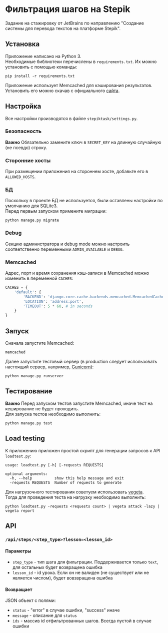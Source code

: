 # Фильтрация шагов на Stepik
Задание на стажировку от JetBrains по направлению "Создание системы для перевода текстов на платформе Stepik".

## Установка
Приложение написано на Python 3.  
Необходимые библиотеки перечислены в `requirements.txt`. Их можно установить с помощью команды:
```
pip install -r requirements.txt
```
Приложение использует Memcached для кэширования результатов. Установить его можно скачав с официального [сайта](https://memcached.org/).

## Настройка
Все настройки производятся в файле `stepiktask/settings.py`.  

### Безопасность
**Важно** Обязательно замените ключ в `SECRET_KEY` на длинную случайную (не псевдо) строку.    

### Сторонние хосты
При размещении приложения на стороннем хосте, добавьте его в `ALLOWED_HOSTS`.  

### БД
Поскольку в проекте БД не используется, были оставлены настройки по умолчанию для SQLite3.  
Перед первым запуском примените миграции:
```
python manage.py migrate
```

### Debug
Секцию администратора и debug mode можно настроить соответственно переменными `ADMIN_AVAILABLE` и `DEBUG`.

### Memcached
Адрес, порт и время сохранения кэш-записи в Memcached можно изменить в переменной `CACHES`:
```python
CACHES = {
    'default': {
        'BACKEND': 'django.core.cache.backends.memcached.MemcachedCache',
        'LOCATION': 'address:port',
        'TIMEOUT': 5 * 60, # in seconds
    }
}
```

## Запуск
Сначала запустите Memcached:
```
memcached
```
Далее запустите тестовый сервер (в production следует использовать настоящий сервер, например, [Gunicorn](http://gunicorn.org/)):
```
python manage.py runserver
```

## Тестирование
**Важно** Перед запуском тестов запустите Memcached, иначе тест на кеширование не будет проходить.  
Для запуска тестов необходимо выполнить:
```
python manage.py test
```

## Load testing
К приложению приложен простой скрипт для генерации запросов к API `loadtest.py`:
```
usage: loadtest.py [-h] [-requests REQUESTS]

optional arguments:
  -h, --help          show this help message and exit
  -requests REQUESTS  Number of requests to generate
```
Для нагрузочного тестирования советуем использовать [vegeta](https://github.com/tsenart/vegeta).  
Тогда для проведения теста на нагрузку необходимо выполнить:
```
python loadtest.py -requests <requests count> | vegeta attack -lazy | vegeta report
```


## API
### `/api/steps/<step_type>?lesson=<lesson_id>`
#### Параметры
* `step_type` - тип шага для фильтрации. Поддерживается только `text`, для остальных будет возвращена ошибка
* `lesson_id` - id урока. Если он не валиден (не существует или не является числом), будет вовзвращена ошибка
#### Возвращает
JSON объект с полями:  
* `status` - "error" в случае ошибки, "success" иначе
* `message` - описание для `status`
* `ids` - массив id отфильтрованных шагов. Всегда пустой в случае ошибки
